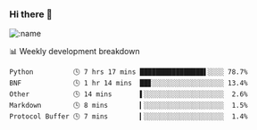 ### Hi there 👋

<!--
**lv2020/lv2020** is a ✨ _special_ ✨ repository because its `README.md` (this file) appears on your GitHub profile.

Here are some ideas to get you started:

- 🔭 I’m currently working on ...
- 🌱 I’m currently learning ...
- 👯 I’m looking to collaborate on ...
- 🤔 I’m looking for help with ...
- 💬 Ask me about ...
- 📫 How to reach me: ...
- 😄 Pronouns: ...
- ⚡ Fun fact: ...
-->
![:name](https://count.getloli.com/get/@:lv2020)
 <!-- waka-box start -->
📊 Weekly development breakdown
```text
Python          🕓 7 hrs 17 mins ████████████████▌░░░░ 78.7%
BNF             🕓 1 hr 14 mins  ██▊░░░░░░░░░░░░░░░░░░ 13.4%
Other           🕓 14 mins       ▌░░░░░░░░░░░░░░░░░░░░  2.6%
Markdown        🕓 8 mins        ▎░░░░░░░░░░░░░░░░░░░░  1.5%
Protocol Buffer 🕓 7 mins        ▎░░░░░░░░░░░░░░░░░░░░  1.4%
```
<!-- Powered by https://github.com/YouEclipse/waka-box-go . -->
<!-- waka-box end -->
